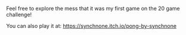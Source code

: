 Feel free to explore the mess that it was my first game on the 20 game challenge!

You can also play it at: https://synchnone.itch.io/pong-by-synchnone
